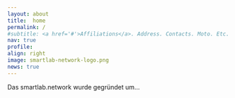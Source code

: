 ```yaml
---
layout: about
title:  home
permalink: /
#subtitle: <a href='#'>Affiliations</a>. Address. Contacts. Moto. Etc.
nav: true
profile:
align: right
image: smartlab-network-logo.png
news: true
---
```



Das smartlab.network wurde gegr&uuml;ndet um...

